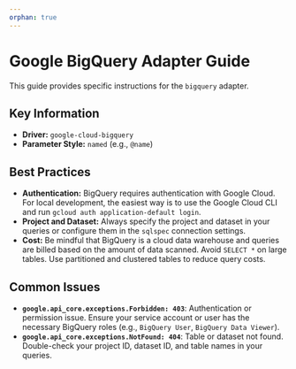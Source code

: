 ```yaml
---
orphan: true
---
```


# Google BigQuery Adapter Guide

This guide provides specific instructions for the `bigquery` adapter.

## Key Information

-   **Driver:** `google-cloud-bigquery`
-   **Parameter Style:** `named` (e.g., `@name`)

## Best Practices

-   **Authentication:** BigQuery requires authentication with Google Cloud. For local development, the easiest way is to use the Google Cloud CLI and run `gcloud auth application-default login`.
-   **Project and Dataset:** Always specify the project and dataset in your queries or configure them in the `sqlspec` connection settings.
-   **Cost:** Be mindful that BigQuery is a cloud data warehouse and queries are billed based on the amount of data scanned. Avoid `SELECT *` on large tables. Use partitioned and clustered tables to reduce query costs.

## Common Issues

-   **`google.api_core.exceptions.Forbidden: 403`**: Authentication or permission issue. Ensure your service account or user has the necessary BigQuery roles (e.g., `BigQuery User`, `BigQuery Data Viewer`).
-   **`google.api_core.exceptions.NotFound: 404`**: Table or dataset not found. Double-check your project ID, dataset ID, and table names in your queries.
